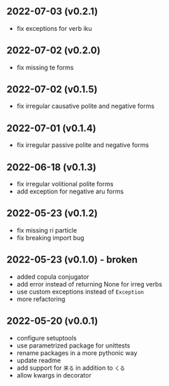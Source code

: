 ## 2022-07-03 (v0.2.1)
- fix exceptions for verb iku

## 2022-07-02 (v0.2.0)
- fix missing te forms

## 2022-07-02 (v0.1.5)
- fix irregular causative polite and negative forms

## 2022-07-01 (v0.1.4)
- fix irregular passive polite and negative forms

## 2022-06-18 (v0.1.3)
- fix irregular volitional polite forms
- add exception for negative aru forms

## 2022-05-23 (v0.1.2)
- fix missing ri particle
- fix breaking import bug

## 2022-05-23 (v0.1.0) - broken
- added copula conjugator
- add error instead of returning None for irreg verbs
- use custom exceptions instead of `Exception`
- more refactoring

## 2022-05-20 (v0.0.1)
- configure setuptools
- use parametrized package for unittests
- rename packages in a more pythonic way
- update readme
- add support for `来る` in addition to `くる`
- allow kwargs in decorator